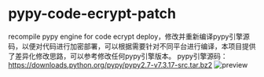 # pypy-code-ecrypt-patch
recompile pypy engine for code ecrypt deploy，修改并重新编译pypy引擎源码，以便对代码进行加密部署，可以根据需要针对不同平台进行编译，本项目提供了差异化修改思路，可以参考修改任何pypy引擎版本。
pypy引擎源码：https://downloads.python.org/pypy/pypy2.7-v7.3.17-src.tar.bz2
![preview](https://github.com/user-attachments/assets/a254c46e-b2c7-449b-8e0a-98cc199acee9)
